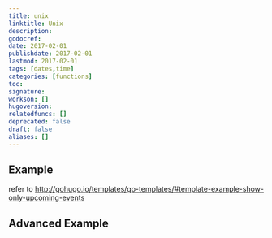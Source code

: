 ```yaml
---
title: unix
linktitle: Unix
description:
godocref:
date: 2017-02-01
publishdate: 2017-02-01
lastmod: 2017-02-01
tags: [dates,time]
categories: [functions]
toc:
signature:
workson: []
hugoversion:
relatedfuncs: []
deprecated: false
draft: false
aliases: []
---
```


## Example

refer to http://gohugo.io/templates/go-templates/#template-example-show-only-upcoming-events

## Advanced Example

